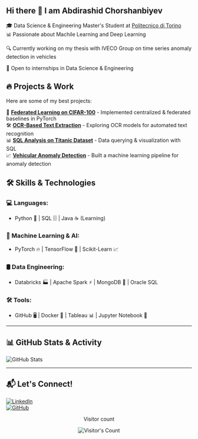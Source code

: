 ## Hi there 👋 I am Abdirashid Chorshanbiyev






🎓 Data Science & Engineering Master's Student at [Politecnico di Torino](https://www.polito.it)  
📊 Passionate about Machile Learning and Deep Learning 

🔍 Currently working on my thesis with IVECO Group on time series anomaly detection in vehicles  

💼 Open to internships in Data Science & Engineering  



## 🔥 Projects & Work
Here are some of my best projects:

🚀 **[Federated Learning on CIFAR-100](https://github.com/yourusername/federated-learning)** - Implemented centralized & federated baselines in PyTorch  
🛠️ **[OCR-Based Text Extraction](https://github.com/yourusername/ocr-project)** - Exploring OCR models for automated text recognition  
📊 **[SQL Analysis on Titanic Dataset](https://github.com/yourusername/titanic-sql)** - Data querying & visualization with SQL  
📈 **[Vehicular Anomaly Detection](https://github.com/yourusername/vehicle-anomaly)** - Built a machine learning pipeline for anomaly detection  


## 🛠️ Skills & Technologies

### 💻 Languages:
- Python 🐍 | SQL 🗄️ | Java ☕ (Learning)

### 🔬 Machine Learning & AI:
- PyTorch 🔥 | TensorFlow 🤖 | Scikit-Learn 📈

### 🛢️ Data Engineering:
- Databricks 🏭 | Apache Spark ⚡ | MongoDB 🍃 | Oracle SQL

### 🛠️ Tools:
- GitHub 🖥️ | Docker 🐳 | Tableau 📊 | Jupyter Notebook 📓

---

## 📊 GitHub Stats & Activity

![GitHub Stats](https://github-readme-stats.vercel.app/api?username=yourusername&show_icons=true&theme=tokyonight)

---

## 📬 Let's Connect!
[![LinkedIn](https://img.shields.io/badge/LinkedIn-blue?logo=linkedin)](https://www.linkedin.com/in/yourprofile/)  
[![GitHub](https://img.shields.io/badge/GitHub-black?logo=github)](https://github.com/yourusername)

<div align="center"> 
  <p>Visitor count</p>
  <img src="https://profile-counter.glitch.me/{RCH98}/count.svg" alt="Visitor's Count" />
</div>




